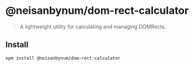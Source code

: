 # @neisanbynum/dom-rect-calculator
> A lightweight utility for calculating and managing DOMRects.

## Install

```bash
npm install @neisanbynum/dom-rect-calculator
